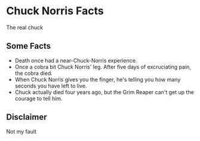 # Chuck Norris Facts

The real chuck

## Some Facts

* Death once had a near-Chuck-Norris experience.
* Once a cobra bit Chuck Norris' leg. After five days of excruciating pain, the cobra died.
* When Chuck Norris gives you the finger, he's telling you how many seconds you have left to live.
* Chuck actually died four years ago, but the Grim Reaper can't get up the courage to tell him.

## Disclaimer

Not my fault
